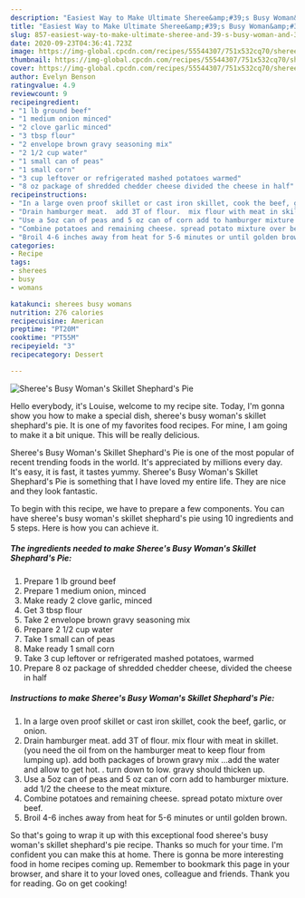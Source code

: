 ```yaml
---
description: "Easiest Way to Make Ultimate Sheree&amp;#39;s Busy Woman&amp;#39;s Skillet Shephard&amp;#39;s Pie"
title: "Easiest Way to Make Ultimate Sheree&amp;#39;s Busy Woman&amp;#39;s Skillet Shephard&amp;#39;s Pie"
slug: 857-easiest-way-to-make-ultimate-sheree-and-39-s-busy-woman-and-39-s-skillet-shephard-and-39-s-pie
date: 2020-09-23T04:36:41.723Z
image: https://img-global.cpcdn.com/recipes/55544307/751x532cq70/sherees-busy-womans-skillet-shephards-pie-recipe-main-photo.jpg
thumbnail: https://img-global.cpcdn.com/recipes/55544307/751x532cq70/sherees-busy-womans-skillet-shephards-pie-recipe-main-photo.jpg
cover: https://img-global.cpcdn.com/recipes/55544307/751x532cq70/sherees-busy-womans-skillet-shephards-pie-recipe-main-photo.jpg
author: Evelyn Benson
ratingvalue: 4.9
reviewcount: 9
recipeingredient:
- "1 lb ground beef"
- "1 medium onion minced"
- "2 clove garlic minced"
- "3 tbsp flour"
- "2 envelope brown gravy seasoning mix"
- "2 1/2 cup water"
- "1 small can of peas"
- "1 small corn"
- "3 cup leftover or refrigerated mashed potatoes warmed"
- "8 oz package of shredded chedder cheese divided the cheese in half"
recipeinstructions:
- "In a large oven proof skillet or cast iron skillet, cook the beef, garlic, or onion."
- "Drain hamburger meat.  add 3T of flour.  mix flour with meat in skillet.   (you need the oil from on the hamburger meat to keep flour from lumping up).  add both packages of brown gravy mix ...add the water and allow to get hot. . turn down to low.  gravy should thicken up."
- "Use a 5oz can of peas and 5 oz can of corn add to hamburger mixture.  add 1/2 the cheese to the meat mixture."
- "Combine potatoes and remaining cheese. spread potato mixture over beef."
- "Broil 4-6 inches away from heat for 5-6 minutes or until golden brown."
categories:
- Recipe
tags:
- sherees
- busy
- womans

katakunci: sherees busy womans 
nutrition: 276 calories
recipecuisine: American
preptime: "PT20M"
cooktime: "PT55M"
recipeyield: "3"
recipecategory: Dessert

---
```



![Sheree&#39;s Busy Woman&#39;s Skillet Shephard&#39;s Pie](https://img-global.cpcdn.com/recipes/55544307/751x532cq70/sherees-busy-womans-skillet-shephards-pie-recipe-main-photo.jpg)

Hello everybody, it's Louise, welcome to my recipe site. Today, I'm gonna show you how to make a special dish, sheree&#39;s busy woman&#39;s skillet shephard&#39;s pie. It is one of my favorites food recipes. For mine, I am going to make it a bit unique. This will be really delicious.



Sheree&#39;s Busy Woman&#39;s Skillet Shephard&#39;s Pie is one of the most popular of recent trending foods in the world. It's appreciated by millions every day. It's easy, it is fast, it tastes yummy. Sheree&#39;s Busy Woman&#39;s Skillet Shephard&#39;s Pie is something that I have loved my entire life. They are nice and they look fantastic.


To begin with this recipe, we have to prepare a few components. You can have sheree&#39;s busy woman&#39;s skillet shephard&#39;s pie using 10 ingredients and 5 steps. Here is how you can achieve it.

<!--inarticleads1-->

##### The ingredients needed to make Sheree&#39;s Busy Woman&#39;s Skillet Shephard&#39;s Pie:

1. Prepare 1 lb ground beef
1. Prepare 1 medium onion, minced
1. Make ready 2 clove garlic, minced
1. Get 3 tbsp flour
1. Take 2 envelope brown gravy seasoning mix
1. Prepare 2 1/2 cup water
1. Take 1 small can of peas
1. Make ready 1 small corn
1. Take 3 cup leftover or refrigerated mashed potatoes, warmed
1. Prepare 8 oz package of shredded chedder cheese, divided the cheese in half




<!--inarticleads2-->

##### Instructions to make Sheree&#39;s Busy Woman&#39;s Skillet Shephard&#39;s Pie:

1. In a large oven proof skillet or cast iron skillet, cook the beef, garlic, or onion.
1. Drain hamburger meat.  add 3T of flour.  mix flour with meat in skillet.   (you need the oil from on the hamburger meat to keep flour from lumping up).  add both packages of brown gravy mix ...add the water and allow to get hot. . turn down to low.  gravy should thicken up.
1. Use a 5oz can of peas and 5 oz can of corn add to hamburger mixture.  add 1/2 the cheese to the meat mixture.
1. Combine potatoes and remaining cheese. spread potato mixture over beef.
1. Broil 4-6 inches away from heat for 5-6 minutes or until golden brown.




So that's going to wrap it up with this exceptional food sheree&#39;s busy woman&#39;s skillet shephard&#39;s pie recipe. Thanks so much for your time. I'm confident you can make this at home. There is gonna be more interesting food in home recipes coming up. Remember to bookmark this page in your browser, and share it to your loved ones, colleague and friends. Thank you for reading. Go on get cooking!
